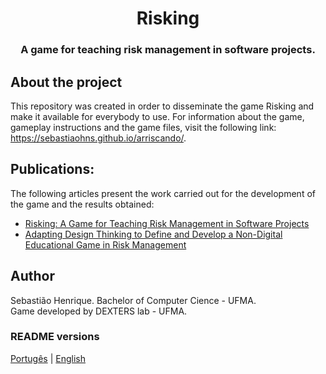 <h1 align="center">
  Risking
</h1>

<h3 align="center">
  A game for teaching risk management in software projects.
</h3>

## About the project

This repository was created in order to disseminate the game Risking and make it available for everybody to use. For information about the game, gameplay instructions and the game files, visit the following link: https://sebastiaohns.github.io/arriscando/.

## Publications:

The following articles present the work carried out for the development of the game and the results obtained:

- [Risking: A Game for Teaching Risk Management in Software Projects](https://doi.org/10.1145/3364641.3364662)
- [Adapting Design Thinking to Define and Develop a Non-Digital Educational Game in Risk Management](https://doi.org/10.5753/wei.2020.11127)

## Author

Sebastião Henrique. Bachelor of Computer Cience - UFMA.
</br>
Game developed by DEXTERS lab - UFMA.


### README versions

[Portugês](README.md)  |  [English](./README-EN.md)
